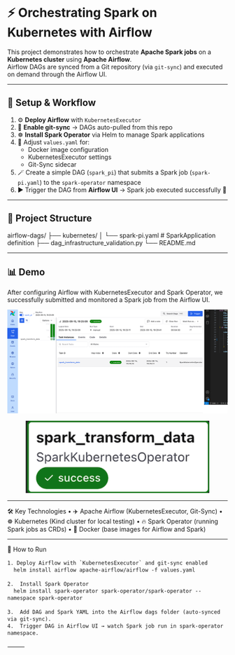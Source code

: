 # ⚡ Orchestrating Spark on Kubernetes with Airflow

This project demonstrates how to orchestrate **Apache Spark jobs** on a **Kubernetes cluster** using **Apache Airflow**.  
Airflow DAGs are synced from a Git repository (via `git-sync`) and executed on demand through the Airflow UI.  

---

## 🚀 Setup & Workflow

1. ⚙️ **Deploy Airflow** with `KubernetesExecutor`
2. 🔄 **Enable git-sync** → DAGs auto-pulled from this repo
3. ☸️ **Install Spark Operator** via Helm to manage Spark applications
4. 🐳 Adjust `values.yaml` for:
   - Docker image configuration
   - KubernetesExecutor settings
   - Git-Sync sidecar
5. 🪄 Create a simple DAG (`spark_pi`) that submits a Spark job (`spark-pi.yaml`) to the `spark-operator` namespace
6. ▶️ Trigger the DAG from **Airflow UI** → Spark job executed successfully 🎉

---

## 📂 Project Structure

airflow-dags/
├── kubernetes/
│   └── spark-pi.yaml        # SparkApplication definition
├── dag_infrastructure_validation.py
└── README.md

---
## 📊 Demo

After configuring Airflow with KubernetesExecutor and Spark Operator,
we successfully submitted and monitored a Spark job from the Airflow UI.

<p align="center">
  <img src="images/spark-pi-graph.png" alt="DAG Graph" width="720">
</p>

<p align="center">
  <img src="images/task-success.png" alt="Task Success" width="420">
</p>

---

🛠️ Key Technologies
	•	✈️ Apache Airflow (KubernetesExecutor, Git-Sync)
	•	☸️ Kubernetes (Kind cluster for local testing)
	•	🔥 Spark Operator (running Spark jobs as CRDs)
	•	🐳 Docker (base images for Airflow and Spark)


---

📝 How to Run

    1. Deploy Airflow with `KubernetesExecutor` and git-sync enabled  
      helm install airflow apache-airflow/airflow -f values.yaml

	2.	Install Spark Operator   
      helm install spark-operator spark-operator/spark-operator --namespace spark-operator

    3.	Add DAG and Spark YAML into the Airflow dags folder (auto-synced via git-sync).
	4.	Trigger DAG in Airflow UI → watch Spark job run in spark-operator namespace.

⸻
